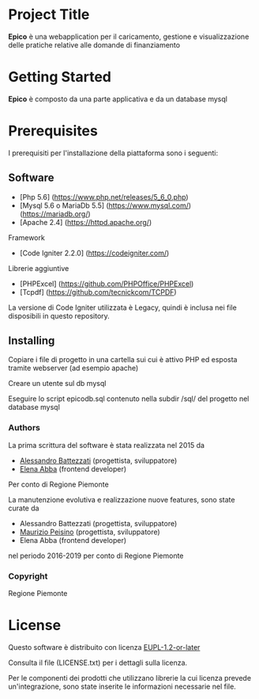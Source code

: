 # Project Title
**Epico** è una webapplication per il caricamento, gestione e visualizzazione delle pratiche relative alle domande di finanziamento

# Getting Started
**Epico** è composto da una parte applicativa e da un database mysql

# Prerequisites
I prerequisiti per l'installazione della piattaforma sono i seguenti:

## Software

- [Php 5.6] (https://www.php.net/releases/5_6_0.php)
- [Mysql 5.6 o MariaDb 5.5] (https://www.mysql.com/) (https://mariadb.org/)
- [Apache 2.4] (https://httpd.apache.org/)

Framework

- [Code Igniter 2.2.0] (https://codeigniter.com/)

Librerie aggiuntive

- [PHPExcel] (https://github.com/PHPOffice/PHPExcel)
- [Tcpdf] (https://github.com/tecnickcom/TCPDF)


La versione di Code Igniter utilizzata è Legacy, quindi è inclusa nei file disposibili in questo repository.

## Installing
Copiare i file di progetto in una cartella sui cui è attivo PHP ed esposta tramite webserver (ad esempio apache)

Creare un utente sul db mysql 

Eseguire lo script epicodb.sql contenuto nella subdir /sql/ del progetto nel database mysql


### Authors

La prima scrittura del software è stata realizzata nel 2015 da 
 - [Alessandro Battezzati](mailto:battezzati@gmail.com) (progettista, sviluppatore)  
 - [Elena Abba](mailto:elena.abba@csi.it) (frontend developer) 

Per conto di Regione Piemonte

La manutenzione evolutiva e realizzazione nuove features, sono state curate da
 - Alessandro Battezzati (progettista, sviluppatore) 
 - [Maurizio Peisino](mailto:strange97@gmail.com) (progettista, sviluppatore) 
 - Elena Abba (frontend developer)
  
nel periodo 2016-2019 per conto di Regione Piemonte

### Copyright
Regione Piemonte 

# License
Questo software è distribuito con licenza [EUPL-1.2-or-later](https://joinup.ec.europa.eu/collection/eupl/eupl-text-11-12)

Consulta il file (LICENSE.txt) per i dettagli sulla licenza.

Per le componenti dei prodotti che utilizzano librerie la cui licenza prevede un'integrazione, sono state inserite le informazioni necessarie nel file.
